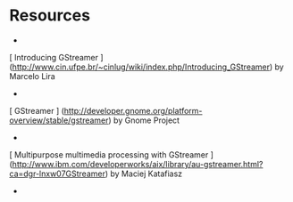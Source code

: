 #  Resources 



+  
 [
	    Introducing GStreamer
	  ] (http://www.cin.ufpe.br/~cinlug/wiki/index.php/Introducing_GStreamer)
by Marcelo Lira


+  
 [
	    GStreamer
	  ] (http://developer.gnome.org/platform-overview/stable/gstreamer)
by Gnome Project


+  
 [
	    Multipurpose multimedia processing with GStreamer
	  ] (http://www.ibm.com/developerworks/aix/library/au-gstreamer.html?ca=dgr-lnxw07GStreamer)
by Maciej Katafiasz


+  




